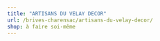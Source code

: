 ```yaml
---
title: "ARTISANS DU VELAY DECOR"
url: /brives-charensac/artisans-du-velay-decor/
shop: à faire soi-même
---
```

